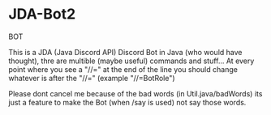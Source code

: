 # JDA-Bot2
BOT

This is a JDA (Java Discord API) Discord Bot in Java (who would have thought), thre are multible (maybe useful) commands and stuff... 
At every point where you see a "//=" at the end of the line you should change whatever is after the "//=" (example "//=BotRole")


Please dont cancel me because of the bad words (in Util.java/badWords) its just a feature to make the Bot (when /say is used) not say those words.
